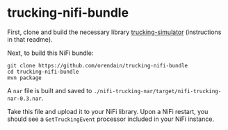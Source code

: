 # trucking-nifi-bundle

First, clone and build the necessary library [trucking-simulator](https://github.com/orendain/trucking-simulator) (instructions in that readme).

Next, to build this NiFi bundle:
```
git clone https://github.com/orendain/trucking-nifi-bundle
cd trucking-nifi-bundle
mvn package
```

A `nar` file is built and saved to `./nifi-trucking-nar/target/nifi-trucking-nar-0.3.nar`.

Take this file and upload it to your NiFi library.  Upon a NiFi restart, you should see a `GetTruckingEvent` processor included in your NiFi instance.
